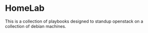 # HomeLab

This is a collection of playbooks designed to standup openstack on a collection of debian machines.
